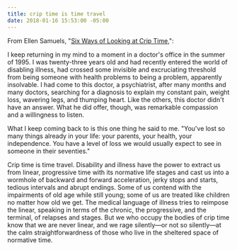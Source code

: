 ```yaml
---
title: crip time is time travel
date: 2018-01-16 15:53:00 -05:00
---
```


From Ellen Samuels, "[Six Ways of Looking at Crip Time](http://dsq-sds.org/article/view/5824/4684),":

I keep returning in my mind to a moment in a doctor's office in the summer of 1995. I was twenty-three years old and had recently entered the world of disabling illness, had crossed some invisible and excruciating threshold from being someone with health problems to being a problem, apparently insolvable. I had come to this doctor, a psychiatrist, after many months and many doctors, searching for a diagnosis to explain my constant pain, weight loss, wavering legs, and thumping heart. Like the others, this doctor didn't have an answer. What he did offer, though, was remarkable compassion and a willingness to listen.

What I keep coming back to is this one thing he said to me. "You've lost so many things already in your life: your parents, your health, your independence. You have a level of loss we would usually expect to see in someone in their seventies."

Crip time is time travel. Disability and illness have the power to extract us from linear, progressive time with its normative life stages and cast us into a wormhole of backward and forward acceleration, jerky stops and starts, tedious intervals and abrupt endings. Some of us contend with the impairments of old age while still young; some of us are treated like children no matter how old we get. The medical language of illness tries to reimpose the linear, speaking in terms of the chronic, the progressive, and the terminal, of relapses and stages. But we who occupy the bodies of crip time know that we are never linear, and we rage silently—or not so silently—at the calm straightforwardness of those who live in the sheltered space of normative time.